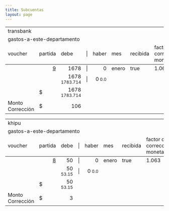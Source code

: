 ```yaml
--- 
title: Subcuentas
layout: page
--- 
```

<table>
<tr><td colspan='6'> transbank</td><td colspan='3'></td></tr>
<tr><td colspan='9'> gastos-a-este-departamento</td></tr>
<tr><td> voucher </td><td> partida </td><td> debe </td> <td> | </td> <td> haber </td><td> mes </td> <td>recibida</td> <td>factor de corrección monetaria</td> <td> tipo documento</td></tr>
<tbody>
<tr> <td> </td> <td align='right'> <a href= '/alectrico-2021/libro-diario#Partida-9'>9</a> </td> <td align='right'>1678</td> <td> | </td> <td align='right'> 0</td> <td>enero</td><td>true</td><td> 1.063</td><td> 33</td> </tr>
<tr> <td></td> <td></td> <td align='right'>1678 <small> 1783.714</small> </td> <td>|</td> <td align='right'>0<small> 0.0</small> </td></tr>
<tr> <td></td> <td>$</td> <td align='right'>1678 <small> 1783.714</small></td></tr>
<tr> <td> Monto Corrección </td> <td>$</td> <td align='right'>106 </td></tr>
</tbody>
</table>
<table>
<tr><td colspan='6'> khipu</td><td colspan='3'></td></tr>
<tr><td colspan='9'> gastos-a-este-departamento</td></tr>
<tr><td> voucher </td><td> partida </td><td> debe </td> <td> | </td> <td> haber </td><td> mes </td> <td>recibida</td> <td>factor de corrección monetaria</td> <td> tipo documento</td></tr>
<tbody>
<tr> <td> </td> <td align='right'> <a href= '/alectrico-2021/libro-diario#Partida-8'>8</a> </td> <td align='right'>50</td> <td> | </td> <td align='right'> 0</td> <td>enero</td><td>true</td><td> 1.063</td><td> 33</td> </tr>
<tr> <td></td> <td></td> <td align='right'>50 <small> 53.15</small> </td> <td>|</td> <td align='right'>0<small> 0.0</small> </td></tr>
<tr> <td></td> <td>$</td> <td align='right'>50 <small> 53.15</small></td></tr>
<tr> <td> Monto Corrección </td> <td>$</td> <td align='right'>3 </td></tr>
</tbody>
</table>

